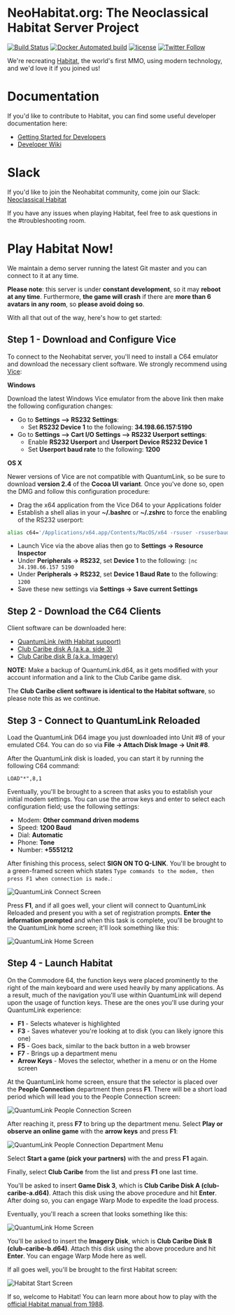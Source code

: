 NeoHabitat.org: The Neoclassical Habitat Server Project
=======================================================

[![Build Status](https://travis-ci.org/frandallfarmer/neohabitat.svg?branch=master)](https://travis-ci.org/frandallfarmer/neohabitat)
[![Docker Automated build](https://img.shields.io/docker/automated/philcollins/neohabitat.svg)]()
[![license](https://img.shields.io/github/license/mashape/apistatus.svg)]()
[![Twitter Follow](https://img.shields.io/twitter/follow/NeoHabitatProj.svg?style=social&label=Follow)]()

We're recreating [Habitat](https://en.wikipedia.org/wiki/Habitat_(video_game)), the world's first MMO, using modern technology, and we'd love it if you joined us!

Documentation
=============

If you'd like to contribute to Habitat, you can find some useful developer documentation here:

  - [Getting Started for Developers](https://github.com/frandallfarmer/neohabitat/blob/master/docs/getting_started.md)
  - [Developer Wiki](https://github.com/frandallfarmer/neohabitat/wiki/Developers-Documentation)

Slack
=====

If you'd like to join the Neohabitat community, come join our Slack: [Neoclassical Habitat](https://neohabitat.slack.com)

If you have any issues when playing Habitat, feel free to ask questions in the #troubleshooting room.

Play Habitat Now!
=================

We maintain a demo server running the latest Git master and you can connect to it at any time.

**Please note**: this server is under **constant development**, so it may **reboot at any time**.  Furthermore, **the game will crash** if there are **more than 6 avatars in any room**, so **please avoid doing so**.

With all that out of the way, here's how to get started:

Step 1 - Download and Configure Vice
------------------------------------

To connect to the Neohabitat server, you'll need to install a C64 emulator and download the necessary client software.  We strongly recommend using [Vice](http://vice-emu.sourceforge.net/):

**Windows**

Download the latest Windows Vice emulator from the above link then make the following configuration changes:

- Go to **Settings –> RS232 Settings**:
  - Set **RS232 Device 1** to the following: **34.198.66.157:5190**
- Go to **Settings –> Cart I/O Settings –> RS232 Userport settings**:
  - Enable **RS232 Userport** and **Userport Device RS232 Device 1**
  - Set **Userport baud rate** to the following: **1200**

**OS X**

Newer versions of Vice are not compatible with QuantumLink, so be sure to download **version 2.4** of the **Cocoa UI variant**.  Once you've done so, open the DMG and follow this configuration procedure:

- Drag the x64 application from the Vice D64 to your Applications folder
- Establish a shell alias in your **~/.bashrc** or **~/.zshrc** to force the enabling of the RS232 userport:

```bash
alias c64='/Applications/x64.app/Contents/MacOS/x64 -rsuser -rsuserbaud 1200 -rsuserdev 0'
```

- Launch Vice via the above alias then go to **Settings -> Resource Inspector**
- Under **Peripherals -> RS232**, set **Device 1** to the following: ```|nc 34.198.66.157 5190```
- Under **Peripherals -> RS232**, set **Device 1 Baud Rate** to the following: ```1200```
- Save these new settings via **Settings -> Save current Settings**

Step 2 - Download the C64 Clients
---------------------------------

Client software can be downloaded here:

- [QuantumLink (with Habitat support)](https://s3.amazonaws.com/ssalevan/neohabitat/QuantumLink.d64)
- [Club Caribe disk A (a.k.a. side 3)](https://s3.amazonaws.com/ssalevan/neohabitat/club-caribe-a.d64)
- [Club Caribe disk B (a.k.a. Imagery)](https://s3.amazonaws.com/ssalevan/neohabitat/club-caribe-b.d64)

**NOTE:** Make a backup of QuantumLink.d64, as it gets modified with your account information and a link to the Club Caribe game disk.

The **Club Caribe client software is identical to the Habitat software**, so please note this as we continue.

Step 3 - Connect to QuantumLink Reloaded
----------------------------------------

Load the QuantumLink D64 image you just downloaded into Unit #8 of your emulated C64.  You can do so via **File -> Attach Disk Image -> Unit #8**.

After the QuantumLink disk is loaded, you can start it by running the following C64 command:

```
LOAD"*",8,1
```

Eventually, you'll be brought to a screen that asks you to establish your initial modem settings.  You can use the arrow keys and enter to select each configuration field; use the following settings:

- Modem: **Other command driven modems**
- Speed: **1200 Baud**
- Dial: **Automatic**
- Phone: **Tone**
- Number: **+5551212**

After finishing this process, select **SIGN ON TO Q-LINK**.  You'll be brought to a green-framed screen which states ```Type commands to the modem, then press F1 when connection is made.```:

![QuantumLink Connect Screen](https://s3.amazonaws.com/ssalevan/neohabitat/connect_qlink.png)

Press **F1**, and if all goes well, your client will connect to QuantumLink Reloaded and present you with a set of registration prompts.  **Enter the information prompted** and when this task is complete, you'll be brought to the QuantumLink home screen; it'll look something like this:

![QuantumLink Home Screen](http://toastytech.com/guis/c64gquantumlink.gif)

Step 4 - Launch Habitat
-----------------------

On the Commodore 64, the function keys were placed prominently to the right of the main keyboard and were used heavily by many applications.  As a result, much of the navigation you'll use within QuantumLink will depend upon the usage of function keys.  These are the ones you'll use during your QuantumLink experience:

- **F1** - Selects whatever is highlighted
- **F3** - Saves whatever you're looking at to disk (you can likely ignore this one)
- **F5** - Goes back, similar to the back button in a web browser
- **F7** - Brings up a department menu
- **Arrow Keys** - Moves the selector, whether in a menu or on the Home screen

At the QuantumLink home screen, ensure that the selector is placed over the **People Connection** department then press **F1**.  There will be a short load period which will lead you to the People Connection screen:

![QuantumLink People Connection Screen](https://s3.amazonaws.com/ssalevan/neohabitat/people_connection.png)

After reaching it, press **F7** to bring up the department menu.  Select **Play or observe an online game** with the **arrow keys** and press **F1**:

![QuantumLink People Connection Department Menu](https://s3.amazonaws.com/ssalevan/neohabitat/department_menu.png)

Select **Start a game (pick your partners)** with the and press **F1** again.

Finally, select **Club Caribe** from the list and press **F1** one last time.

You'll be asked to insert **Game Disk 3**, which is **Club Caribe Disk A (club-caribe-a.d64)**.  Attach this disk using the above procedure and hit **Enter**.  After doing so, you can engage Warp Mode to expedite the load process.

Eventually, you'll reach a screen that looks something like this:

![QuantumLink Home Screen](http://vzn.eddcoates.com/clubcaribe/sitepics/ClubCarFront.gif)

You'll be asked to insert the **Imagery Disk**, which is **Club Caribe Disk B (club-caribe-b.d64)**.  Attach this disk using the above procedure and hit **Enter**.  You can engage Warp Mode here as well.

If all goes well, you'll be brought to the first Habitat screen:

![Habitat Start Screen](https://s3.amazonaws.com/ssalevan/neohabitat/habitat_start.png)

If so, welcome to Habitat!  You can learn more about how to play with the [official Habitat manual from 1988](https://s3.amazonaws.com/ssalevan/Habitat_Manual_1988.pdf).
